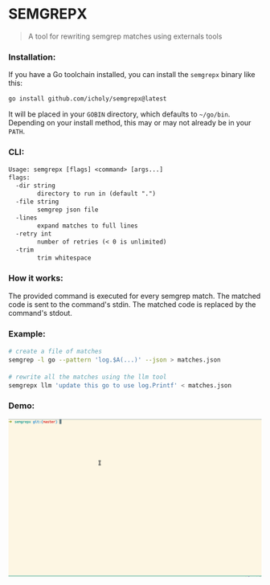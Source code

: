# SEMGREPX

> A tool for rewriting semgrep matches using externals tools

### Installation:

If you have a Go toolchain installed, you can install the `semgrepx` binary like this:

```sh
go install github.com/icholy/semgrepx@latest
```

It will be placed in your `GOBIN` directory, which defaults to `~/go/bin`.
Depending on your install method, this may or may not already be in your `PATH`.


### CLI:

```
Usage: semgrepx [flags] <command> [args...]
flags:
  -dir string
    	directory to run in (default ".")
  -file string
    	semgrep json file
  -lines
    	expand matches to full lines
  -retry int
    	number of retries (< 0 is unlimited)
  -trim
    	trim whitespace
```

### How it works:

The provided command is executed for every semgrep match.
The matched code is sent to the command's stdin.
The matched code is replaced by the command's stdout.

### Example:

```sh
# create a file of matches
semgrep -l go --pattern 'log.$A(...)' --json > matches.json

# rewrite all the matches using the llm tool
semgrepx llm 'update this go to use log.Printf' < matches.json
```

### Demo:

![](./semgrepx.gif)
